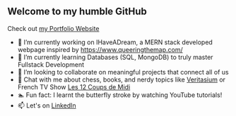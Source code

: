 ## Welcome to my humble GitHub 
Check out [my Portfolio Website ](https://www.percynguyen.com/)
- 🔭 I’m currently working on IHaveADream, a MERN stack developed webpage inspired by https://www.queeringthemap.com/
- 🌱 I’m currently learning Databases (SQL, MongoDB) to truly master Fullstack Development
- 👯 I’m looking to collaborate on meaningful projects that connect all of us
- 💬 Chat with me about chess, books, and nerdy topics like [Veritasium](https://www.youtube.com/@veritasium) or French TV Show [Les 12 Coups de Midi](https://www.youtube.com/@Les12CoupsdeMidi_TF1)
- 🏊 Fun fact: I learnt the butterfly stroke by watching YouTube tutorials!
- 📫 Let's on [LinkedIn](https://www.linkedin.com/in/percynguyen/)

<!--
**PercyNguyen7/PercyNguyen7** is a ✨ _special_ ✨ repository because its `README.md` (this file) appears on your GitHub profile.

Here are some ideas to get you started:

- 🔭 I’m currently working on ...
- 🌱 I’m currently learning ...
- 👯 I’m looking to collaborate on ...
- 🤔 I’m looking for help with ...
- 💬 Ask me about ...
- 📫 How to reach me: ...
- 😄 Pronouns: ...
- ⚡ Fun fact: ...
-->
